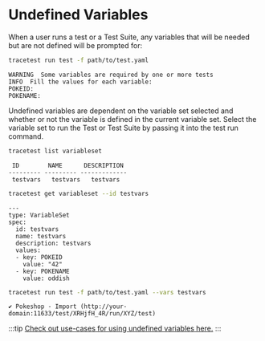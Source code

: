 # Undefined Variables

When a user runs a test or a Test Suite, any variables that will be needed but are not defined will be prompted for:

```sh
tracetest run test -f path/to/test.yaml
```

```text title="Output:"
WARNING  Some variables are required by one or more tests
INFO  Fill the values for each variable:
POKEID:
POKENAME:
```

Undefined variables are dependent on the variable set selected and whether or not the variable is defined in the current variable set. Select the variable set to run the Test or Test Suite by passing it into the test run command.

```sh
tracetest list variableset
```

```text title="Output:"
 ID        NAME      DESCRIPTION
--------- --------- -------------
 testvars   testvars   testvars
```

```sh
tracetest get variableset --id testvars
```

```text title="Output:"
---
type: VariableSet
spec:
  id: testvars
  name: testvars
  description: testvars
  values:
  - key: POKEID
    value: "42"
  - key: POKENAME
    value: oddish
```

```sh
tracetest run test -f path/to/test.yaml --vars testvars
```

```text title="Output:"
✔ Pokeshop - Import (http://your-domain:11633/test/XRHjfH_4R/run/XYZ/test)
```

:::tip
[Check out use-cases for using undefined variables here.](../concepts/ad-hoc-testing.md)
:::
